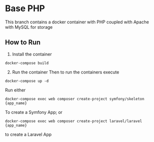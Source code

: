 # Base PHP
This branch contains a docker container with PHP coupled with Apache with MySQL for storage

## How to Run
1. Install the container
```
docker-compose build
```

2. Run the container
Then to run the containers execute
```
docker-compose up -d
```

Run either 

```
docker-compose exec web composer create-project symfony/skeleton {app_name}
```
To create a Symfony App; or
```
docker-compose exec web composer create-project laravel/laravel {app_name}
```
to create a Laravel App
